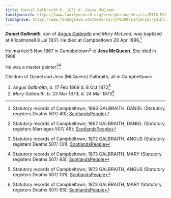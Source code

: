 ```yaml
---
title: Daniel Galbraith b. 1831 m. Jesse McQueen
familysearch: https://www.familysearch.org/tree/person/details/M1YG-MJH
findagrave: https://www.findagrave.com/memorial/179309714/daniel-galbraith
---
```

***Daniel Galbraith***, son of *[Angus Galbraith](galbraith-angus-1784-mcleod.md)* and *Mary McLeod*, was baptized at Kilcalmonell 8 Jul 1831. He died at Campbeltown 20 Apr 1896.[^death]

He married 5 Nov 1867 in Campbeltown[^marriage] to **Jess McQueen**.  She died in 1908.

He was a master painter[^angus-death][^mary-death]

Children of Daniel and Jess (McQueen) Galbraith, all in Campbeltown:

1. *Angus Galbraith*, b. 17 Feb 1869 d. 8 Oct 1872[^angus-death]
2. *Mary Galbraith*, b. 23 Mar 1873; d. 24 Mar 1873[^mary-death]

[^marriage]: Statutory records of Campbeltown; 1867 GALBRAITH, DANIEL (Statutory registers Marriages 507/ 46); [ScotlandsPeople](https://www.scotlandspeople.gov.uk/view-image/nrs_stat_marriages/2395159)

[^death]: Statutory records of Campbeltown; 1896 GALBRAITH, DANIEL (Statutory registers Deaths 507/ 49); [ScotlandsPeople](https://www.scotlandspeople.gov.uk/view-image/nrs_stat_deaths/4835073) 

[^angus-death]: Statutory records of Campbeltown; 1872 GALBRAITH, ANGUS (Statutory registers Deaths 507/ 131); [ScotlandsPeople](https://www.scotlandspeople.gov.uk/view-image/nrs_stat_deaths/1420835)

[^mary-death]: Statutory records of Campbeltown; 1873 GALBRAITH, MARY (Statutory registers Deaths 507/ 83); [ScotlandsPeople](https://www.scotlandspeople.gov.uk/view-image/nrs_stat_deaths/1630337)


